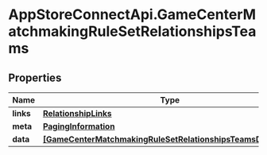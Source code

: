 # AppStoreConnectApi.GameCenterMatchmakingRuleSetRelationshipsTeams

## Properties

Name | Type | Description | Notes
------------ | ------------- | ------------- | -------------
**links** | [**RelationshipLinks**](RelationshipLinks.md) |  | [optional] 
**meta** | [**PagingInformation**](PagingInformation.md) |  | [optional] 
**data** | [**[GameCenterMatchmakingRuleSetRelationshipsTeamsDataInner]**](GameCenterMatchmakingRuleSetRelationshipsTeamsDataInner.md) |  | [optional] 


